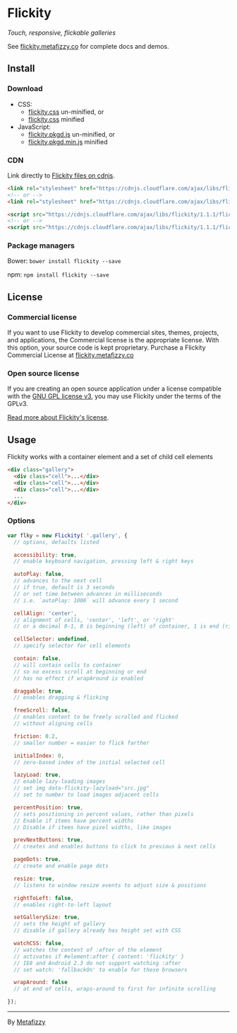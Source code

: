 # Flickity

_Touch, responsive, flickable galleries_

See [flickity.metafizzy.co](http://flickity.metafizzy.co) for complete docs and demos.

## Install

### Download

+ CSS:
  - [flickity.css](https://github.com/metafizzy/flickity/raw/master/dist/flickity.css) un-minified, or
  - [flickity.css](https://github.com/metafizzy/flickity/raw/master/dist/flickity.min.css) minified
+ JavaScript:
  - [flickity.pkgd.js](https://github.com/metafizzy/flickity/raw/master/dist/flickity.pkgd.js) un-minified, or
  - [flickity.pkgd.min.js](https://github.com/metafizzy/flickity/raw/master/dist/flickity.pkgd.min.js) minified

### CDN

Link directly to [Flickity files on cdnjs](https://cdnjs.com/libraries/flickity).

``` html
<link rel="stylesheet" href="https://cdnjs.cloudflare.com/ajax/libs/flickity/1.1.1/flickity.css">
<!-- or -->
<link rel="stylesheet" href="https://cdnjs.cloudflare.com/ajax/libs/flickity/1.1.1/flickity.min.css">
```

``` html
<script src="https://cdnjs.cloudflare.com/ajax/libs/flickity/1.1.1/flickity.pkgd.js"></script>
<!-- or -->
<script src="https://cdnjs.cloudflare.com/ajax/libs/flickity/1.1.1/flickity.pkgd.min.js"></script>
```

### Package managers

Bower: `bower install flickity --save`

npm: `npm install flickity --save`

## License

### Commercial license

If you want to use Flickity to develop commercial sites, themes, projects, and applications, the Commercial license is the appropriate license. With this option, your source code is kept proprietary. Purchase a Flickity Commercial License at [flickity.metafizzy.co](http://flickity.metafizzy.co/#commercial-license)

### Open source license

If you are creating an open source application under a license compatible with the [GNU GPL license v3](https://www.gnu.org/licenses/gpl-3.0.html), you may use Flickity under the terms of the GPLv3.

[Read more about Flickity's license](http://flickity.metafizzy.co/license.html).

## Usage

Flickity works with a container element and a set of child cell elements

``` html
<div class="gallery">
  <div class="cell">...</div>
  <div class="cell">...</div>
  <div class="cell">...</div>
  ...
</div>
```

### Options

``` js
var flky = new Flickity( '.gallery', {
  // options, defaults listed

  accessibility: true,
  // enable keyboard navigation, pressing left & right keys

  autoPlay: false,
  // advances to the next cell
  // if true, default is 3 seconds
  // or set time between advances in milliseconds
  // i.e. `autoPlay: 1000` will advance every 1 second

  cellAlign: 'center',
  // alignment of cells, 'center', 'left', or 'right'
  // or a decimal 0-1, 0 is beginning (left) of container, 1 is end (right)

  cellSelector: undefined,
  // specify selector for cell elements

  contain: false,
  // will contain cells to container
  // so no excess scroll at beginning or end
  // has no effect if wrapAround is enabled

  draggable: true,
  // enables dragging & flicking

  freeScroll: false,
  // enables content to be freely scrolled and flicked
  // without aligning cells

  friction: 0.2,
  // smaller number = easier to flick farther

  initialIndex: 0,
  // zero-based index of the initial selected cell

  lazyLoad: true,
  // enable lazy-loading images
  // set img data-flickity-lazyload="src.jpg"
  // set to number to load images adjacent cells

  percentPosition: true,
  // sets positioning in percent values, rather than pixels
  // Enable if items have percent widths
  // Disable if items have pixel widths, like images

  prevNextButtons: true,
  // creates and enables buttons to click to previous & next cells

  pageDots: true,
  // create and enable page dots

  resize: true,
  // listens to window resize events to adjust size & positions

  rightToLeft: false,
  // enables right-to-left layout

  setGallerySize: true,
  // sets the height of gallery
  // disable if gallery already has height set with CSS

  watchCSS: false,
  // watches the content of :after of the element
  // activates if #element:after { content: 'flickity' }
  // IE8 and Android 2.3 do not support watching :after
  // set watch: 'fallbackOn' to enable for these browsers

  wrapAround: false
  // at end of cells, wraps-around to first for infinite scrolling

});
```

---

By [Metafizzy](http://metafizzy.co)
